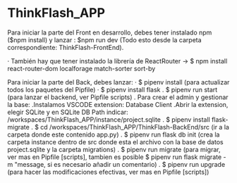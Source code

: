 # ThinkFlash_APP

Para iniciar la parte del Front en desarrollo, debes tener instalado npm ($npm install) y lanzar : $npm run dev (Todo esto desde la carpeta correspondiente: ThinkFlash-FrontEnd).

· También hay que tener instalado la librería de ReactRouter -> 
$ npm install react-router-dom localforage match-sorter sort-by

Para iniciar la parte del Back, debes  lanzar:
· $ pipenv install (para actualizar todos los paquetes del Pipfile)
· $ pipenv install flask
. $ pipenv run start (para lanzar el backend, ver Pipfile scripts)
. Para crear el admin y gestionar la base:
    .Instalamos VSCODE extension: Database Client
    .Abrir la extension, elegir SQLite y en SQLite DB Path indicar: /workspaces/ThinkFlash_APP/instance/project.sqlite
. $ pipenv install flask-migrate
. $ cd /workspaces/ThinkFlash_APP/ThinkFlash-BackEnd/src (ir a la carpeta donde este contenido app.py)
. $ pipenv run flask db init (crea la carpeta instance dentro de src donde esta el archivo con la base de datos project.sqlite y la carpeta migrations)
. $ pipenv run migrate (para migrar, ver mas en Pipfile [scripts], tambien es posible $ pipenv run flask migrate -m "message, si es necesario añadir un comentario)
. $ pipenv run upgrade (para hacer las modificaciones efectivas, ver mas en Pipfile [scripts])
